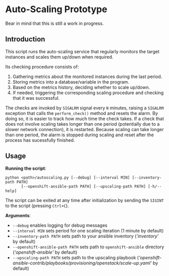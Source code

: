 # Auto-Scaling Prototype

Bear in mind that this is still a work in progress.

## Introduction
This script runs the auto-scaling service that regularly monitors the target instances and
scales them up/down when required.

Its checking procedure consists of:
1. Gathering metrics about the monitored instances during the last period.
2. Storing metrics into a database/variable in the program.
3. Based on the metrics history, deciding whether to scale up/down.
4. If needed, triggering the corresponding scaling procedure and checking that it was successful.

The checks are invoked by `SIGALRM` signal every `N` minutes, raising a `SIGALRM`
exception that calls the `perform_check()` method and resets the alarm. By doing so,
it is easier to track how much time the check takes.
If a check that does not involve scaling takes longer than one period
(potentially due to a slower network connection), it is restarted.
Because scaling can take longer than one period, the alarm is stopped during
scaling and reset after the process has sucessfully finished.

## Usage

**Running the script**:

```
python <path>/autoscaling.py [--debug] [--interval MIN] [--inventory-path PATH]
       [--openshift-ansible-path PATH] [--upscaling-path PATH] [-h/--help]
```

The script can be exited at any time after initialization by sending the `SIGINT` to the
script (pressing `Ctrl+C`).

**Arguments**:
* `--debug` enables logging for debug messages
* `--interval MIN` sets period for one scaling iteration (1 minute by default)
* `--inventory-path PATH` sets path to your ansible inventory (*'inventory'* by default)
* `--openshift-ansible-path PATH` sets path to `openshift-ansible` directory (*'openshift-ansible'* by default)
* `--upscaling-path PATH` sets path to the upscaling playbook (*'openshift-ansible-contrib/playbooks/provisioning/openstack/scale-up.yaml'* by default)
